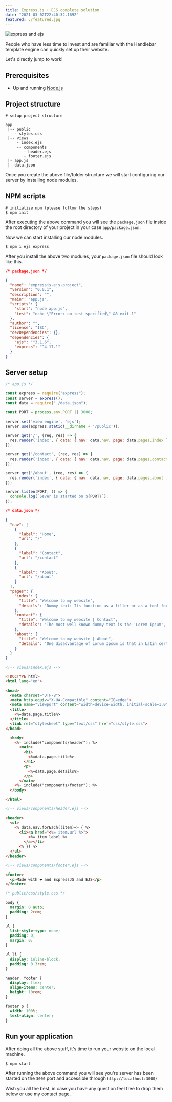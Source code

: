 ```yaml
---
title: Express.js + EJS complete solution
date: "2021-03-02T22:40:32.169Z"
featured: ./featured.jpg
---
```

![express and ejs](./expressjs+ejs.jpg)

People who have less time to invest and are familiar with the Handlebar template engine can quickly set up their website.

Let's directly jump to work!

## Prerequisites
- Up and running [Node.js](https://nodejs.org/en/download/)

## Project structure
```
# setup project structure

app
 |-- public
    - styles.css
 |-- views 
     - index.ejs
     -- components
        - header.ejs
        - footer.ejs
 |- app.js
 |- data.json
```
Once you create the above file/folder structure we will start configuring our server by installing node modules.

## NPM scripts
```
# initialize npm (please follow the steps)
$ npm init
```
After executing the above command you will see the `package.json` file inside the root directory of your project in your case `app/package.json`.

Now we can start installing our node modules.
```
$ npm i ejs express
```
After you install the above two modules, your `package.json` file should look like this.

```json
/* package.json */

{
  "name": "expressjs-ejs-project",
  "version": "0.0.1",
  "description": "",
  "main": "app.js",
  "scripts": {
    "start": "node app.js",
    "test": "echo \"Error: no test specified\" && exit 1"
  },
  "author": "",
  "license": "ISC",
  "devDependencies": {},
  "dependencies": {
    "ejs": "^3.1.6",
    "express": "^4.17.1"
  }
}
```

## Server setup
```js
/* app.js */

const express = require("express");
const server = express();
const data = require("./data.json");

const PORT = process.env.PORT || 3000;

server.set('view engine', 'ejs');
server.use(express.static(__dirname + '/public'));

server.get('/', (req, res) => {
  res.render('index', { data: { nav: data.nav, page: data.pages.index }, });
});

server.get('/contact', (req, res) => {
  res.render('index', { data: { nav: data.nav, page: data.pages.contact }, });
});

server.get('/about', (req, res) => {
  res.render('index', { data: { nav: data.nav, page: data.pages.about }, });
});

server.listen(PORT, () => {
  console.log(`Sever is started on ${PORT}`);
});
```
```json
/* data.json */

{
  "nav": [
    {
      "label": "Home",
      "url": "/"
    },
    {
      "label": "Contact",
      "url": "/contact"
    },
    {
      "label": "About",
      "url": "/about"
    }
  ],
  "pages": {
    "index": {
      "title": "Welcome to my website",
      "details": "Dummy text: Its function as a filler or as a tool for comparing the visual impression of different typefaces"
    },
    "contact": {
      "title": "Welcome to my website | Contact",
      "details": "The most well-known dummy text is the 'Lorem Ipsum', which is said to have originated in the 16th century."
    },
    "about": {
      "title": "Welcome to my website | About",
      "details": "One disadvantage of Lorum Ipsum is that in Latin certain letters appear more frequently than others - which creates a distinct visual impression."
    }
  }
}
```

```html
<!-- views/index.ejs -->

<!DOCTYPE html>
<html lang="en">

<head>
  <meta charset="UTF-8">
  <meta http-equiv="X-UA-Compatible" content="IE=edge">
  <meta name="viewport" content="width=device-width, initial-scale=1.0">
  <title>
    <%=data.page.title%>
  </title>
  <link rel="stylesheet" type="text/css" href="css/style.css">
</head>

  <body>
    <%- include("components/header"); %>
      <main>
        <h1>
          <%=data.page.title%>
        </h1>
        <p>
          <%=data.page.details%>
        </p>
      </main>
    <%- include("components/footer"); %>
  </body>

</html>
```

```html
<!-- views/conponents/header.ejs -->

<header>
  <ul>
    <% data.nav.forEach((item)=> { %>
      <li><a href="<%= item.url %>">
          <%= item.label %>
        </a></li>
      <% }) %>
  </ul>
</header>
```

```html
<!-- views/conponents/footer.ejs -->

<footer>
  <p>Made with ❤️ and ExpressJS and EJS</p>
</footer>
```

```css
/* public/css/style.css */

body {
  margin: 0 auto;
  padding: 2rem;
}

ul {
  list-style-type: none;
  padding: 0;
  margin: 0;
}

ul li {
  display: inline-block;
  padding: 0.3rem;
}

header, footer {
  display: flex;
  align-items: center;
  height: 10rem;
}

footer p {
  width: 100%;
  text-align: center;
}
```
## Run your application
After doing all the above stuff, it's time to run your website on the local machine.

`$ npm start`

After running the above command you will see you're server has been started on the `3000` port and accessible through `http://localhost:3000/`

Wish you all the best, in case you have any question feel free to drop them below or use my contact page.